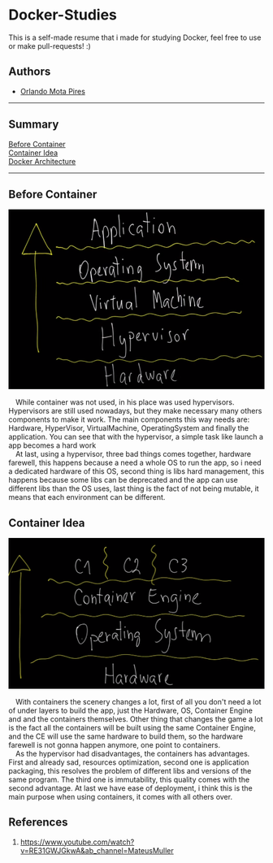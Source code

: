 # Docker-Studies

This is a self-made resume that i made for studying Docker, feel free to use or make pull-requests! :)

## Authors

- [Orlando Mota Pires](https://github.com/orlandomotapires)

---

## Summary

[Before Container](#before-container)</br>
[Container Idea](#container-idea)</br>
[Docker Architecture](#docker-architecture)</br>

---

## **Before Container**

![FirstImage](./images/FirstImage.png)

&emsp;While container was not used, in his place was used hypervisors. Hypervisors are still used nowadays, but they make necessary many others components to make it work. The main components this way needs are: Hardware, HyperVisor, VirtualMachine, OperatingSystem and finally the application. You can see that with the hypervisor, a simple task like launch a app becomes a hard work </br>
&emsp;At last, using a hypervisor, three bad things comes together, hardware farewell, this happens because a need a whole OS to run the app, so i need a dedicated hardware of this OS, second thing is libs hard management, this happens because some libs can be deprecated and the app can use different libs than the OS uses, last thing is the fact of not being mutable, it means that each environment can be different.</br>

## **Container Idea**

![SecondImage](./images/SecondImage.png)

&emsp;With containers the scenery changes a lot, first of all you don't need a lot of under layers to build the app, just the Hardware, OS, Container Engine and and the containers themselves. Other thing that changes the game a lot is the fact all the containers will be built using the same Container Engine, and the CE will use the same hardware to build them, so the hardware farewell is not gonna happen anymore, one point to containers.
</br>
&emsp;As the hypervisor had disadvantages, the containers has advantages. First and already sad, resources optimization, second one is application packaging, this resolves the problem of different libs and versions of the same program. The third one is immutability, this quality comes with the second advantage. At last we have ease of deployment, i think this is the main purpose when using containers, it comes with all others over.</br>

## References

1. <https://www.youtube.com/watch?v=RE31GWJGkwA&ab_channel=MateusMuller>

